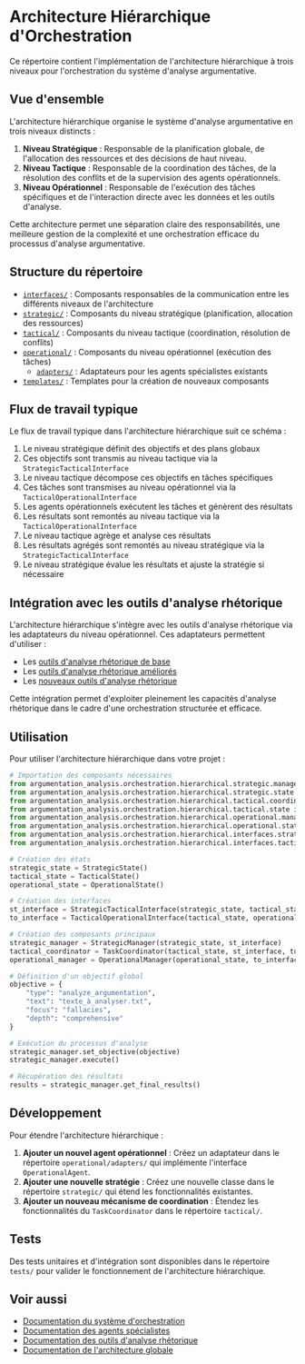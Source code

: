 # Architecture Hiérarchique d'Orchestration

Ce répertoire contient l'implémentation de l'architecture hiérarchique à trois niveaux pour l'orchestration du système d'analyse argumentative.

## Vue d'ensemble

L'architecture hiérarchique organise le système d'analyse argumentative en trois niveaux distincts :

1. **Niveau Stratégique** : Responsable de la planification globale, de l'allocation des ressources et des décisions de haut niveau.
2. **Niveau Tactique** : Responsable de la coordination des tâches, de la résolution des conflits et de la supervision des agents opérationnels.
3. **Niveau Opérationnel** : Responsable de l'exécution des tâches spécifiques et de l'interaction directe avec les données et les outils d'analyse.

Cette architecture permet une séparation claire des responsabilités, une meilleure gestion de la complexité et une orchestration efficace du processus d'analyse argumentative.

## Structure du répertoire

- [`interfaces/`](./interfaces/README.md) : Composants responsables de la communication entre les différents niveaux de l'architecture
- [`strategic/`](./strategic/README.md) : Composants du niveau stratégique (planification, allocation des ressources)
- [`tactical/`](./tactical/README.md) : Composants du niveau tactique (coordination, résolution de conflits)
- [`operational/`](./operational/README.md) : Composants du niveau opérationnel (exécution des tâches)
  - [`adapters/`](./operational/adapters/README.md) : Adaptateurs pour les agents spécialistes existants
- [`templates/`](./templates/README.md) : Templates pour la création de nouveaux composants

## Flux de travail typique

Le flux de travail typique dans l'architecture hiérarchique suit ce schéma :

1. Le niveau stratégique définit des objectifs et des plans globaux
2. Ces objectifs sont transmis au niveau tactique via la `StrategicTacticalInterface`
3. Le niveau tactique décompose ces objectifs en tâches spécifiques
4. Ces tâches sont transmises au niveau opérationnel via la `TacticalOperationalInterface`
5. Les agents opérationnels exécutent les tâches et génèrent des résultats
6. Les résultats sont remontés au niveau tactique via la `TacticalOperationalInterface`
7. Le niveau tactique agrège et analyse ces résultats
8. Les résultats agrégés sont remontés au niveau stratégique via la `StrategicTacticalInterface`
9. Le niveau stratégique évalue les résultats et ajuste la stratégie si nécessaire

## Intégration avec les outils d'analyse rhétorique

L'architecture hiérarchique s'intègre avec les outils d'analyse rhétorique via les adaptateurs du niveau opérationnel. Ces adaptateurs permettent d'utiliser :

- Les [outils d'analyse rhétorique de base](../../agents/tools/analysis/README.md)
- Les [outils d'analyse rhétorique améliorés](../../agents/tools/analysis/enhanced/README.md)
- Les [nouveaux outils d'analyse rhétorique](../../agents/tools/analysis/new/README.md)

Cette intégration permet d'exploiter pleinement les capacités d'analyse rhétorique dans le cadre d'une orchestration structurée et efficace.

## Utilisation

Pour utiliser l'architecture hiérarchique dans votre projet :

```python
# Importation des composants nécessaires
from argumentation_analysis.orchestration.hierarchical.strategic.manager import StrategicManager
from argumentation_analysis.orchestration.hierarchical.strategic.state import StrategicState
from argumentation_analysis.orchestration.hierarchical.tactical.coordinator import TaskCoordinator
from argumentation_analysis.orchestration.hierarchical.tactical.state import TacticalState
from argumentation_analysis.orchestration.hierarchical.operational.manager import OperationalManager
from argumentation_analysis.orchestration.hierarchical.operational.state import OperationalState
from argumentation_analysis.orchestration.hierarchical.interfaces.strategic_tactical import StrategicTacticalInterface
from argumentation_analysis.orchestration.hierarchical.interfaces.tactical_operational import TacticalOperationalInterface

# Création des états
strategic_state = StrategicState()
tactical_state = TacticalState()
operational_state = OperationalState()

# Création des interfaces
st_interface = StrategicTacticalInterface(strategic_state, tactical_state)
to_interface = TacticalOperationalInterface(tactical_state, operational_state)

# Création des composants principaux
strategic_manager = StrategicManager(strategic_state, st_interface)
tactical_coordinator = TaskCoordinator(tactical_state, st_interface, to_interface)
operational_manager = OperationalManager(operational_state, to_interface)

# Définition d'un objectif global
objective = {
    "type": "analyze_argumentation",
    "text": "texte_à_analyser.txt",
    "focus": "fallacies",
    "depth": "comprehensive"
}

# Exécution du processus d'analyse
strategic_manager.set_objective(objective)
strategic_manager.execute()

# Récupération des résultats
results = strategic_manager.get_final_results()
```

## Développement

Pour étendre l'architecture hiérarchique :

1. **Ajouter un nouvel agent opérationnel** : Créez un adaptateur dans le répertoire `operational/adapters/` qui implémente l'interface `OperationalAgent`.
2. **Ajouter une nouvelle stratégie** : Créez une nouvelle classe dans le répertoire `strategic/` qui étend les fonctionnalités existantes.
3. **Ajouter un nouveau mécanisme de coordination** : Étendez les fonctionnalités du `TaskCoordinator` dans le répertoire `tactical/`.

## Tests

Des tests unitaires et d'intégration sont disponibles dans le répertoire `tests/` pour valider le fonctionnement de l'architecture hiérarchique.

## Voir aussi

- [Documentation du système d'orchestration](../README.md)
- [Documentation des agents spécialistes](../../agents/README.md)
- [Documentation des outils d'analyse rhétorique](../../agents/tools/analysis/README.md)
- [Documentation de l'architecture globale](../../../docs/architecture/architecture_hierarchique.md)
